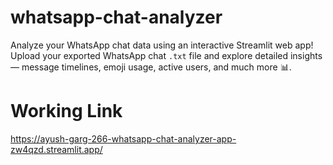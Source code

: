 # whatsapp-chat-analyzer
Analyze your WhatsApp chat data using an interactive Streamlit web app!   Upload your exported WhatsApp chat `.txt` file and explore detailed insights — message timelines, emoji usage, active users, and much more 📊.

# Working Link 
https://ayush-garg-266-whatsapp-chat-analyzer-app-zw4qzd.streamlit.app/
